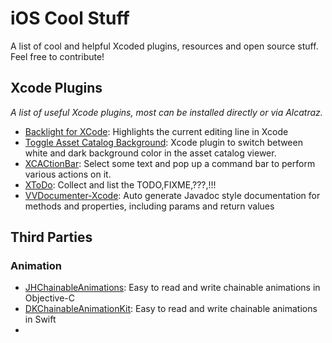 iOS Cool Stuff
=============

A list of cool and helpful Xcoded plugins, resources and open source stuff.
Feel free to contribute!

## Xcode Plugins
*A list of useful Xcode plugins, most can be installed directly or via Alcatraz.*

- [Backlight for XCode](https://github.com/limejelly/Backlight-for-XCode): Highlights the current editing line in Xcode
- [Toggle Asset Catalog Background](https://github.com/toco/TOCAssetCatalogBackground): Xcode plugin to switch between white and dark background color in the asset catalog viewer.
- [XCACtionBar](https://github.com/pdcgomes/XCActionBar): Select some text and pop up a command bar to perform various actions on it.
- [XToDo](https://github.com/trawor/XToDo): Collect and list the TODO,FIXME,???,!!!
- [VVDocumenter-Xcode](https://github.com/onevcat/VVDocumenter-Xcode): Auto generate Javadoc style documentation for methods and properties, including params and return values


## Third Parties

### Animation
- [JHChainableAnimations](https://github.com/jhurray/JHChainableAnimations): Easy to read and write chainable animations in Objective-C
- [DKChainableAnimationKit](https://github.com/Draveness/DKChainableAnimationKit): Easy to read and write chainable animations in Swift
- 
